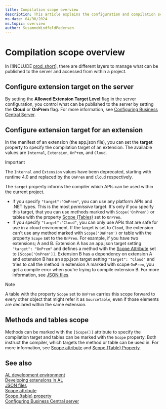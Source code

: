 ```yaml
---
title: Compilation scope overview
description: This article explains the configuration and compilation scope for publishing the extension.
ms.date: 04/30/2024
ms.topic: overview
author: SusanneWindfeldPedersen
---
```


# Compilation scope overview

In [!INCLUDE [prod_short](includes/prod_short.md)], there are different layers to manage what can be published to the server and accessed from within a project.

## Configure extension target on the server

By setting the **Allowed Extension Target Level** flag in the server configuration, you control what can be published to the server by setting the **Cloud** or **OnPrem** flag. For more information, see [Configuring Business Central Server](../administration/configure-server-instance.md#Development). 

## Configure extension target for an extension

In the manifest of an extension (the app.json file), you can set the **target** property to specify the compilation target of an extension. The available values are `Internal`, `Extension`, `OnPrem`, and `Cloud`. 

> [!IMPORTANT]  
> The `Internal` and  `Extension` values have been deprecated, starting with runtime 4.0 and replaced by the `OnPrem` and `Cloud` respectively. 

The `target` property informs the compiler which APIs can be used within the current project. 

- If you specify `"target":"OnPrem"`, you can use any platform APIs and .NET types. This is the most *permissive* target. It's only if you specify this target, that you can use methods marked with `Scope('OnPrem')` or tables with the property [Scope (Tables)](properties/devenv-scope-table-property.md) set to `OnPrem`. 
- If you specify `"target":"Cloud"`, you can only use APIs that are safe for use in a cloud environment. If the target is set to `Cloud`, the extension can't use any method marked with `Scope('OnPrem')` or table with the property `Scope` set to the `OnPrem`. For example, if you have two extensions; A and B. Extension A has an app.json target setting `"target": "OnPrem"` and defines a method with the [Scope Attribute](/dynamics365/business-central/dev-itpro/developer/attributes/devenv-scope-attribute) set to `[Scope('OnPrem')]`. Extension B has a dependency on extension A and extension B has an app.json target setting `"target": "Cloud"` and tries to call the method in extension A marked with scope `OnPrem`, you get a compile error when you're trying to compile extension B. For more information, see [JSON files](devenv-json-files.md).

 > [!NOTE]  
 > A table with the property `Scope` set to `OnPrem` carries this scope forward to every other object that might refer it as `SourceTable`, even if those elements are declared within the same extension. <br> 

## Methods and tables scope

Methods can be marked with the `[Scope()]` attribute to specify the compilation target and tables can be marked with the `Scope` property. Both instruct the compiler, which targets the method or table can be used in. For more information, see [Scope attribute](attributes/devenv-scope-attribute.md) and [Scope (Table) Property](properties/devenv-scope-table-property.md).

## See also

[AL development environment](devenv-reference-overview.md)  
[Developing extensions in AL](devenv-dev-overview.md)  
[JSON files](devenv-json-files.md)  
[Scope attribute](/dynamics365/business-central/dev-itpro/developer/attributes/devenv-scope-attribute)  
[Scope (table) property](properties/devenv-scope-table-property.md)  
[Configuring Business Central server](../administration/configure-server-instance.md)